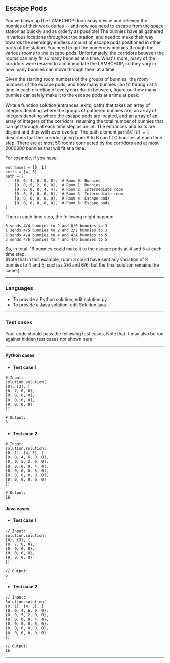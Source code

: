 ## Escape Pods

You've blown up the LAMBCHOP doomsday device and relieved the bunnies of their work duries --
and now you need to escape from the space station as quickly and as orderly as possible! 
The bunnies have all gathered in various locations throughout the station, and need to make their way 
towards the seemingly endless amount of escape pods positioned in other parts of the station. You need 
to get the numerous bunnies through the various rooms to the escape pods. Unfortunately, the corridors between 
the rooms can only fit so many bunnies at a time. What's more, many of the corridors were resized to accommodate 
the LAMBCHOP, so they vary in how many bunnies can move through them at a time. 

Given the starting room numbers of the groups of bunnies, the room numbers of the escape pods, and how 
many bunnies can fit through at a time in 
each direction of every corridor in between, figure out how many bunnies can safely make it to the escape pods 
at a time at peak.

Write a function solution(entrances, exits, path) that takes an array of integers denoting where 
the groups of gathered bunnies are, an array of integers denoting where the escape pods are located, and an array of 
an array of integers of the corridors, returning the total number of bunnies that can get through at each time step as 
an int. The entrances and exits are disjoint and thus will never overlap. The path element `path[A][B] = C` describes 
that the corridor going from A to B can fit C bunnies at each time step.  There are at most 50 rooms connected 
by the corridors and at most 2000000 bunnies that will fit at a time.

For example, if you have:

```
entrances = [0, 1]
exits = [4, 5]
path = [  
    [0, 0, 4, 6, 0, 0],  # Room 0: Bunnies  
    [0, 0, 5, 2, 0, 0],  # Room 1: Bunnies  
    [0, 0, 0, 0, 4, 4],  # Room 2: Intermediate room  
    [0, 0, 0, 0, 6, 6],  # Room 3: Intermediate room  
    [0, 0, 0, 0, 0, 0],  # Room 4: Escape pods  
    [0, 0, 0, 0, 0, 0],  # Room 5: Escape pods
] 
```

Then in each time step, the following might happen:

```
0 sends 4/4 bunnies to 2 and 6/6 bunnies to 3
1 sends 4/5 bunnies to 2 and 2/2 bunnies to 3
2 sends 4/4 bunnies to 4 and 4/4 bunnies to 5
3 sends 4/6 bunnies to 4 and 4/6 bunnies to 5
```

So, in total, 16 bunnies could make it to the escape pods at 4 and 5 at each time step.  
(Note that in this example, room 3 could have sent any variation of 8 bunnies to 4 and 5, such as 2/6 and 6/6, 
but the final solution remains the same.)

----

### Languages

* To provide a Python solution, edit solution.py
* To provide a Java solution, edit Solution.java

----

### Test cases

Your code should pass the following test cases.
Note that it may also be run against hidden test cases not shown here.

----

#### Python cases

* #### Test case 1
```
# Input:
solution.solution(
[0], [3], [
[0, 7, 0, 0], 
[0, 0, 6, 0], 
[0, 0, 0, 8], 
[9, 0, 0, 0]
])
```
```
# Output:
6
```

* #### Test case 2
```
# Input:
solution.solution(
[0, 1], [4, 5], [
[0, 0, 4, 6, 0, 0], 
[0, 0, 5, 2, 0, 0], 
[0, 0, 0, 0, 4, 4], 
[0, 0, 0, 0, 6, 6], 
[0, 0, 0, 0, 0, 0], 
[0, 0, 0, 0, 0, 0]
])
```
```
# Output:
16
```

#### Java cases

* #### Test case 1
```
// Input:
Solution.solution(
{0}, {3}, {
{0, 7, 0, 0}, 
{0, 0, 6, 0}, 
{0, 0, 0, 8}, 
{9, 0, 0, 0}
})
```
```
// Output:
6
```

* #### Test case 2
```
// Input:
Solution.solution(
{0, 1}, {4, 5}, {
{0, 0, 4, 6, 0, 0}, 
{0, 0, 5, 2, 0, 0}, 
{0, 0, 0, 0, 4, 4}, 
{0, 0, 0, 0, 6, 6}, 
{0, 0, 0, 0, 0, 0}, 
{0, 0, 0, 0, 0, 0}
})
```
```
// Output:
16
```

---
